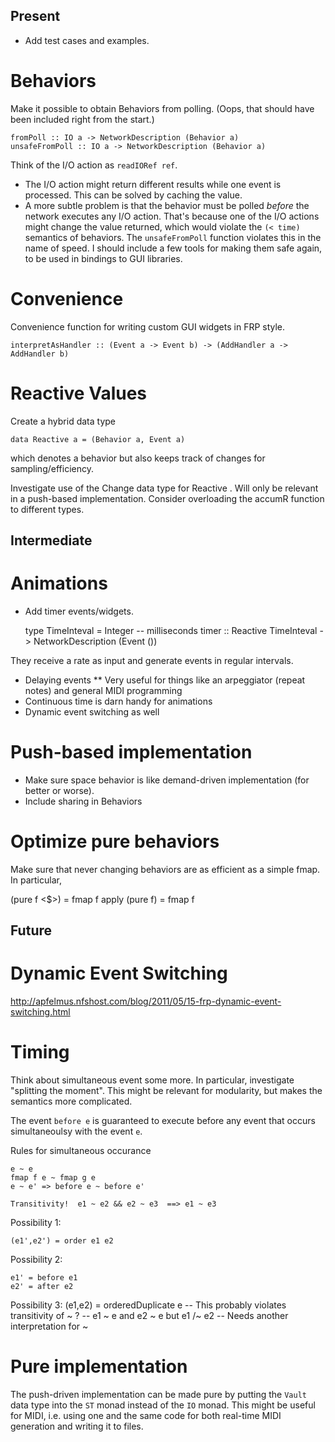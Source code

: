 Present
-------
* Add test cases and examples.

Behaviors
=========
Make it possible to obtain Behaviors from polling. (Oops, that should have been included right from the start.)

    fromPoll :: IO a -> NetworkDescription (Behavior a)
    unsafeFromPoll :: IO a -> NetworkDescription (Behavior a)

Think of the I/O action as `readIORef ref`.

* The I/O action might return different results while one event is processed. This can be solved by caching the value.
* A more subtle problem is that the behavior must be polled *before* the network executes any I/O action. That's because one of the I/O actions might change the value returned, which would violate the `(< time)` semantics of behaviors. The `unsafeFromPoll` function violates this in the name of speed. I should include a few tools for making them safe again, to be used in bindings to GUI libraries.

Convenience
===========
Convenience function for writing custom GUI widgets in FRP style.

    interpretAsHandler :: (Event a -> Event b) -> (AddHandler a -> AddHandler b)

Reactive Values
===============
Create a hybrid data type

    data Reactive a = (Behavior a, Event a)

which denotes a behavior but also keeps track of changes for sampling/efficiency.

Investigate use of the  Change  data type for Reactive . Will only be relevant in a push-based implementation. Consider overloading the  accumR  function to different types.


Intermediate
------------
Animations
==========
* Add timer events/widgets.

    type TimeInteval = Integer -- milliseconds
    timer :: Reactive TimeInteval -> NetworkDescription (Event ())

They receive a rate as input and generate events in regular intervals.

* Delaying events
** Very useful for things like an arpeggiator (repeat notes) and general MIDI programming
* Continuous time is darn handy for animations
* Dynamic event switching as well


Push-based implementation
=========================
* Make sure space behavior is like demand-driven implementation (for better or worse).
* Include sharing in Behaviors

Optimize pure behaviors
=======================
Make sure that never changing behaviors are as efficient as a simple fmap. In particular,

   (pure f <$>)   = fmap f
   apply (pure f) = fmap f




Future
------
Dynamic Event Switching
=======================
http://apfelmus.nfshost.com/blog/2011/05/15-frp-dynamic-event-switching.html

Timing
======
Think about simultaneous event some more. In particular, investigate "splitting the moment". This might be relevant for modularity, but makes the semantics more complicated.

The event `before e` is guaranteed to execute before any event that occurs simultaneoulsy with the event `e`.

Rules for simultaneous occurance

    e ~ e
    fmap f e ~ fmap g e
    e ~ e' => before e ~ before e'

    Transitivity!  e1 ~ e2 && e2 ~ e3  ==> e1 ~ e3

Possibility 1:

    (e1',e2') = order e1 e2

Possibility 2:

    e1' = before e1
    e2' = after e2

Possibility 3:
    (e1,e2) = orderedDuplicate e
    -- This probably violates transitivity of  ~ ?
    -- e1 ~ e and e2 ~ e  but  e1 /~ e2
    -- Needs another interpretation for  ~

Pure implementation
===================
The push-driven implementation can be made pure by putting the `Vault` data type into the `ST` monad instead of the `IO` monad. This might be useful for MIDI, i.e. using one and the same code for both real-time MIDI generation and writing it to files.




